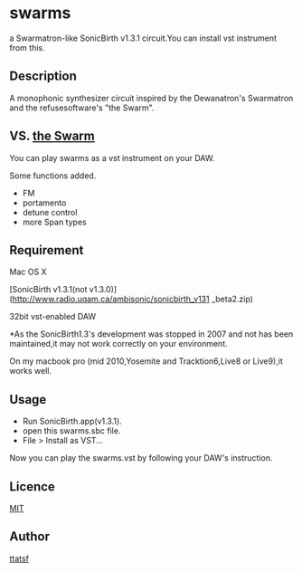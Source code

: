 # swarms
a Swarmatron-like  SonicBirth v1.3.1 circuit.You can install vst instrument from this.
## Description
A monophonic synthesizer circuit inspired by the Dewanatron's Swarmatron and the refusesoftware's "the Swarm".
## VS. [the Swarm](https://www.refusesoftware.com/swarm)
You can play swarms as a vst instrument on your DAW.

Some functions added.
* FM
* portamento
* detune control
* more Span types

## Requirement
Mac OS X

[SonicBirth v1.3.1(not v1.3.0)](http://www.radio.uqam.ca/ambisonic/sonicbirth_v131 _beta2.zip)

32bit vst-enabled DAW 

*As the SonicBirth1.3's development was stopped in 2007 and not has been maintained,it may not work correctly on your environment.

On my macbook pro (mid 2010,Yosemite and Tracktion6,Live8 or Live9),it works well.

## Usage

+ Run SonicBirth.app(v1.3.1).
+ open this swarms.sbc file.
+ File > Install as VST...

Now you can play the swarms.vst by following your DAW's instruction.

## Licence

[MIT](https://github.com/ttatsf/swarms/blob/master/LICENSE.text)

## Author
[ttatsf](https://github.com/ttatsf)

